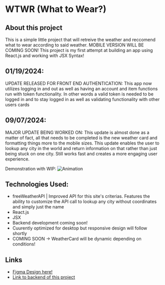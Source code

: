 # WTWR (What to Wear?)

## About this project

This is a simple little project that will retreive the weather and reccomend what to wear according to said weather. MOBILE VERSION WILL BE COMING SOON!
This project is my first attempt at building an app using React.js and working with JSX Syntax!

## 01/19/2024:

UPDATE RELEASED FOR FRONT END AUTHENTICATION: This app now utilizes logging in and out as well as having an account and item functions run with token functionality. In other words
a valid token is needed to be logged in and to stay logged in as well as validating functionality with other users cards  

## 09/07/2024:
MAJOR UPDATE BEING WORKED ON: This update is almost done as a matter of fact, all that needs to be completed is the new weather card and formatting things more to the mobile sizes. This update
enables the user to lookup any city in the world and return information on that rather than just being stuck on one city. Still works fast and creates a more engaging user experience.

Demonstration with WIP:
![Animation](https://github.com/user-attachments/assets/6daf2ad2-41f9-4095-9f8a-e5a9d61a644d)

## Technologies Used:

- freeWeatherAPI | Improved API for this site's criterias. Features the ability to customize the API call to lookup any city without coordinates and simply just the name
- React.js
- JSX
- Backend development coming soon!
- Cuurently optimized for desktop but responsive design will follow shortly
- COMING SOON -> WeatherCard will be dynamic depending on conditions!

## Links

- [Figma Design here!](https://www.figma.com/file/DTojSwldenF9UPKQZd6RRb/Sprint-10%3A-WTWR)
- [Link to backend of this project](https://github.com/zaccmagicdev/se_project_express)
